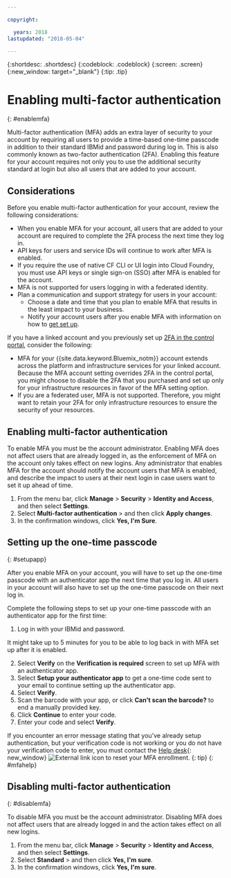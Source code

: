 ```yaml
---

copyright:

  years: 2018
lastupdated: "2018-05-04"

---
```


{:shortdesc: .shortdesc}
{:codeblock: .codeblock}
{:screen: .screen}
{:new_window: target="_blank"}
{:tip: .tip}

# Enabling multi-factor authentication
{: #enablemfa}

Multi-factor authentication (MFA) adds an extra layer of security to your account by requiring all users to provide a time-based one-time passcode in addition to their standard IBMid and password during log in. This is also commonly known as two-factor authentication (2FA). Enabling this feature for your account requires not only you to use the additional security standard at login but also all users that are added to your account.

## Considerations

Before you enable multi-factor authentication for your account, review the following considerations:

* When you enable MFA for your account, all users that are added to your account are required to complete the 2FA process the next time they log in.
* API keys for users and service IDs will continue to work after MFA is enabled.
* If you require the use of native CF CLI or UI login into Cloud Foundry, you must use API keys or single sign-on (SSO) after MFA is enabled for the account.
* MFA is not supported for users logging in with a federated identity.
* Plan a communication and support strategy for users in your account:
  * Choose a date and time that you plan to enable MFA that results in the least impact to your business.
  * Notify your account users after you enable MFA with information on how to [get set up](mfa.html#setupapp).
  
If you have a linked account and you previously set up [2FA in the control portal](/docs/customer-portal/cpenable2fa.html#customerportal_2fa), consider the following:

* MFA for your {{site.data.keyword.Bluemix_notm}} account extends across the platform and infrastructure services for your linked account. Because the MFA account setting overrides 2FA in the control portal, you might choose to disable the 2FA that you purchased and set up only for your infrastructure resources in favor of the MFA setting option.
* If you are a federated user, MFA is not supported. Therefore, you might want to retain your 2FA for only infrastructure resources to ensure the security of your resources.

## Enabling multi-factor authentication

To enable MFA you must be the account administrator. Enabling MFA does not affect users that are already logged in, as the enforcement of MFA on the account only takes effect on new logins. Any administrator that enables MFA for the account should notify the account users that MFA is enabled, and describe the impact to users at their next login in case users want to set it up ahead of time.

1. From the menu bar, click **Manage** &gt; **Security** &gt; **Identity and Access**, and then select **Settings**.
2. Select **Multi-factor authentication** &gt; and then click **Apply changes**.
3. In the confirmation windows, click **Yes, I'm Sure**.

## Setting up the one-time passcode
{: #setupapp}

After you enable MFA on your account, you will have to set up the one-time passcode with an authenticator app the next time that you log in. All users in your account will also have to set up the one-time passcode on their next log in. 

Complete the following steps to set up your one-time passcode with an authenticator app for the first time:

1. Log in with your IBMid and password. 

It might take up to 5 minutes for you to be able to log back in with MFA set up after it is enabled.

2. Select **Verify** on the **Verification is required** screen to set up MFA with an authenticator app.
3. Select **Setup your authenticator app** to get a one-time code sent to your email to continue setting up the authenticator app.
4. Select **Verify**.
5. Scan the barcode with your app, or click **Can't scan the barcode?** to end a manually provided key. 
6. Click **Continue** to enter your code.
7. Enter your code and select **Verify**. 

If you encounter an error message stating that you've already setup authentication, but your verification code is not working or you do not have your verification code to enter, you must contact the [Help desk](https://www.ibm.com/ibmid/myibm/help/us/helpdesk.html){: new_window} ![External link icon](../icons/launch-glyph.svg "External link icon") to reset your MFA enrollment.
{: tip}
{: #mfahelp}


## Disabling multi-factor authentication
{: #disablemfa}

To disable MFA you must be the account administrator. Disabling MFA does not affect users that are already logged in and the action takes effect on all new logins.

1. From the menu bar, click **Manage** &gt; **Security** &gt; **Identity and Access**, and then select **Settings**.
2. Select **Standard** &gt; and then click **Yes, I'm sure**.
3. In the confirmation windows, click **Yes, I'm sure**.
